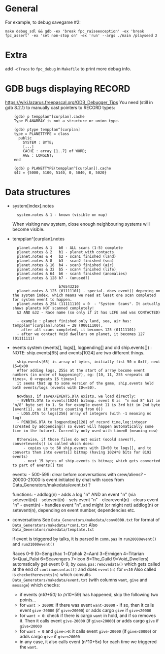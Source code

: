 General
=======

For example, to debug savegame #2:

`make debug_sdl && gdb -ex 'break fpc_raiseexception' -ex 'break fpc_assert' -ex 'set non-stop on' -ex 'run' --args ./main /playseed 2`

Extra
=====

add `-dTrace` to `fpc_debug` in `Makefile` to print more debug info.

GDB bugs displaying RECORD
==========================
  https://wiki.lazarus.freepascal.org/GDB_Debugger_Tips
  You need (still in gdb 8.2.1) to manually cast pointers to RECORD types:

        (gdb) p tempplan^[curplan].cache
        Type PLANARRAY is not a structure or union type.

        (gdb) ptype tempplan^[curplan]
        type = PLANETTYPE = class
          public
            SYSTEM : BYTE;
            [...]
            CACHE : array [1..7] of WORD;
            AGE : LONGINT;
        end

        (gdb) p PLANETTYPE(tempplan^[curplan]).cache
        $42 = {5000, 5100, 5140, 0, 5040, 0, 5020}


Data structures
===============
- system[index].notes

        system.notes & 1 - known (visible on map)

  When visiting new system, close enough neighbouring systems will become visible.

- tempplan^[curplan].notes

        planet.notes & 1   b0 - ALL scans (1-5) complete
        planet.notes & 2   b1 - planet with contacts
        planet.notes & 4   b2 - scan1 finished (land)
        planet.notes & 8   b3 - scan2 finished (sea)
        planet.notes & 16  b4 - scan3 finished (air)
        planet.notes & 32  b5 - scan4 finished (life)
        planet.notes & 64  b6 - scan5 finished (anomalies)
        planet.notes & 128 b7 - (unused?)

                           b76543210
        planet.notes & 125 (01111101) - special- does event() depening on the system index. which means we need at least one scan completed for system event to happen.
        planet.notes & 254 (11111110) = 0  - "System: Scans". It actually shows planets NOT scanned completely!
        &2 AND &32 - Race name (so only if it has LIFE and was CONTACTED)

        - example : planet finished only land, sea, air has: tempplan^[curplan].notes = 28 (00011100), 
        - after all scans completed, it becomes 125 (01111101)
        - after we contact Void dwellers on planet, it becomes 127 (01111111)

- events system (events[], logs[], logpending[] and old ship.events[]) :
	NOTE: ship.events[65] and events[1024] are two different things.

        ship.events[65] is array of bytes, initially fist 50 = 0xff, next 15=0x00
        After adding logs, 255s at the start of array become event numbers (in order of happening?), eg: [10, 11, 255 <repeats 48 times>, 0 <repeats 15 times>]
        it seems that up to some version of the game, ship.events held both events/logs (events with ID<=50).

        Nowdays, if saveX/EVENTS.DTA exists, we load directly:
        - EVENTS.DTA to events[1024] bitmap. event 8 is  "n mod 8" bit in "n/8" byte set to 1. So for example event 11 is 3rd bit in 2nd byte [event[1], as it starts counting from 0])
        - LOGS.DTA to logs[256] array of integers (with -1 meaning no log)
        - PENDING.DTA to logpending[128] of record time,log:integer (created by addpending() so event will happen automatically some time in the future). Currently only used with time=0 (meaning now)

        Otherwise, if those files do not exist (ooold saves?), convertevents() is called which does:
           - copies up to 50 ship.events with ID<50 to logs[], and to converts them into events[] bitmap (having 1024*8 bits for 8192 events)
           - next 15 bytes of ship.events is bitmap; which gets converted to part of events[] too

	events:
		- 500-599: clear before conversations with crew/aliens?
		- 20000-21000 is event initiated by chat with races from  Data_Generators/makedata/event.txt ?

	functions:
		- addlog(n) - adds a log "n" AND an event "n" (via setevent(n))
		- setevent(n) - sets event "n"
		- clearevent(n) - clears event "n"
		- event(n) - handles event "n", and might (or might not) addlog(n) or setevent(n), depending on event number, dependencies etc.

- conversations
	See `Data_Generators/makedata/conv0000.txt` for format of `Data_Generators/makedata/*con1.txt`
	Also `Data_Generators/makedata/template.txt`

	if event is triggered by talks, it is parsed in `comm.pas` in `run20000event()` and `run21000event()`

	Races 0-9 (0=Sengzhac 1=D'phak 2=Aard 3=Ermigen 4=Titarian 5=Quai_Paloi 6=Scavengers 7=Icon 8=The_Guild 9=Void_Dwellers)
	automatically get event 0-9, by `comm.pas:removedata()` which gets called at the end of `continuecontact()` and does `event(n)` for `n<10`
	Also called is `checkotherevents(n)` which consults `Data_Generators/makedata/event.txt` (with columns `want`, `give` and `message`) which checks:
	- if events (n*10+50) to (n*10+59) has happened, skip the following two points...
	- for `want > 20000`: if there was event `want-20000` - if so, then it calls event `give-20000` (if `give>20000`) or adds cargo `give` if `give<20000` 
	- for `want > 0`: check if there is cargo `want` in hold, and if so removes it. Then it calls event `give-20000` (if `give>20000`) or adds cargo `give` if `give<20000` 
	- for `want = 0` and `give<>0`: it calls event `give-20000` (if `give>20000`) or adds cargo `give` if `give<20000` 
	- in any case, it also calls event (n*10+5x) for each time we triggered the `want`.
